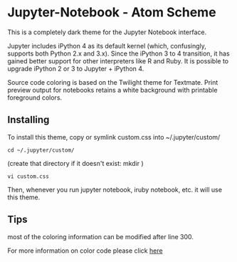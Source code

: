 # Jupyter-Notebook - Atom Scheme 

This is a completely dark theme for the Jupyter Notebook interface. 

Jupyter includes iPython 4 as its default kernel (which, confusingly, supports both Python 2.x and 3.x). Since the iPython 3 to 4 transition, it has gained better support for other interpreters like R and Ruby. It is possible to upgrade iPython 2 or 3 to Jupyter + iPython 4.

Source code coloring is based on the Twilight theme for Textmate. Print preview output for notebooks retains a white background with printable foreground colors.

## Installing

To install this theme, copy or symlink custom.css into ~/.jupyter/custom/ 

```unix
cd ~/.jupyter/custom/ 
```

(create that directory if it doesn't exist: mkdir ) 

```unix
vi custom.css
```

Then, whenever you run jupyter notebook, iruby notebook, etc. it will use this theme.

## Tips

most of the coloring information can be modified after line 300.

For more information on color code please click [here](http://html-color-codes.info/)
